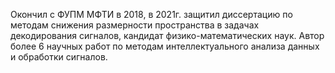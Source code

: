 Окончил с ФУПМ МФТИ в 2018, в 2021г. защитил диссертацию по методам  снижения размерности пространства в задачах декодирования сигналов, кандидат физико-математических наук. Автор более 6 научных работ по методам интеллектуального анализа данных и обработки сигналов.

